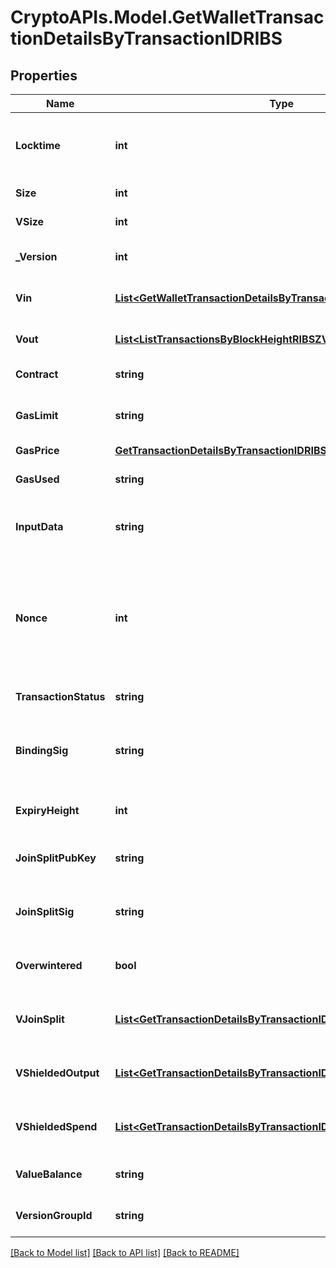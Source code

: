 # CryptoAPIs.Model.GetWalletTransactionDetailsByTransactionIDRIBS

## Properties

Name | Type | Description | Notes
------------ | ------------- | ------------- | -------------
**Locktime** | **int** | Represents the time at which a particular transaction can be added to the blockchain. | 
**Size** | **int** | Represents the total size of this transaction. | 
**VSize** | **int** | Represents the virtual size of this transaction. | 
**_Version** | **int** | Represents the transaction version number. | 
**Vin** | [**List&lt;GetWalletTransactionDetailsByTransactionIDRIBSZVin&gt;**](GetWalletTransactionDetailsByTransactionIDRIBSZVin.md) | Object Array representation of transaction inputs | 
**Vout** | [**List&lt;ListTransactionsByBlockHeightRIBSZVout&gt;**](ListTransactionsByBlockHeightRIBSZVout.md) | Object Array representation of transaction outputs | 
**Contract** | **string** | Represents the specific transaction contract | 
**GasLimit** | **string** | Represents the amount of gas used by this specific transaction alone. | 
**GasPrice** | [**GetTransactionDetailsByTransactionIDRIBSBSCGasPrice**](GetTransactionDetailsByTransactionIDRIBSBSCGasPrice.md) |  | 
**GasUsed** | **string** | Defines the unit of the gas price amount, e.g. BTC, ETH, XRP. | 
**InputData** | **string** | Represents additional information that is required for the transaction. | 
**Nonce** | **int** | Represents the sequential running number for an address, starting from 0 for the first transaction. E.g., if the nonce of a transaction is 10, it would be the 11th transaction sent from the sender&#39;s address. | 
**TransactionStatus** | **string** | String representation of the transaction status | 
**BindingSig** | **string** | It is used to enforce balance of Spend and Output transfers, in order to prevent their replay across transactions. | 
**ExpiryHeight** | **int** | Represents a block height after which the transaction will expire. | 
**JoinSplitPubKey** | **string** | Represents an encoding of a JoinSplitSig public validating key. | 
**JoinSplitSig** | **string** | Is used to sign transactions that contain at least one JoinSplit description. | 
**Overwintered** | **bool** | \&quot;Overwinter\&quot; is the network upgrade for the Zcash blockchain. | 
**VJoinSplit** | [**List&lt;GetTransactionDetailsByTransactionIDRIBSZVJoinSplit&gt;**](GetTransactionDetailsByTransactionIDRIBSZVJoinSplit.md) | Represents a sequence of JoinSplit descriptions using BCTV14 proofs. | [optional] 
**VShieldedOutput** | [**List&lt;GetTransactionDetailsByTransactionIDRIBSZVShieldedOutput&gt;**](GetTransactionDetailsByTransactionIDRIBSZVShieldedOutput.md) | Object Array representation of transaction output descriptions | [optional] 
**VShieldedSpend** | [**List&lt;GetTransactionDetailsByTransactionIDRIBSZVShieldedSpend&gt;**](GetTransactionDetailsByTransactionIDRIBSZVShieldedSpend.md) | Object Array representation of transaction spend descriptions | [optional] 
**ValueBalance** | **string** | String representation of the transaction value balance | 
**VersionGroupId** | **string** | Represents the transaction version group ID. | 

[[Back to Model list]](../README.md#documentation-for-models) [[Back to API list]](../README.md#documentation-for-api-endpoints) [[Back to README]](../README.md)

